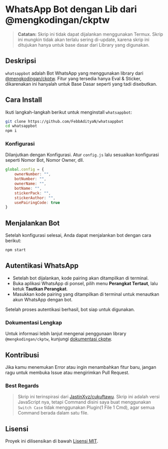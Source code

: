 # WhatsApp Bot dengan Lib dari @mengkodingan/ckptw

> **Catatan:** Skrip ini tidak dapat dijalankan menggunakan Termux. Skrip ini mungkin tidak akan terlalu sering di-update, karena skrip ini ditujukan hanya untuk base dasar dari Library yang digunakan.

## Deskripsi

`whatsappbot` adalah Bot WhatsApp yang menggunakan library dari [@mengkodingan/ckptw](https://github.com/mengkodingan/ckptw). Fitur yang tersedia hanya Eval & Sticker, dikarenakan ini hanyalah untuk Base Dasar seperti yang tadi disebutkan.

## Cara Install

Ikuti langkah-langkah berikut untuk menginstall `whatsappbot`:
```bash
git clone https://github.com/FebbAdityaN/whatsappbot
cd whatsappbot
npm i
```

### Konfigurasi

Dilanjutkan dengan Konfigurasi.
Atur `config.js` lalu sesuaikan konfigurasi seperti Nomor Bot, Nomor Owner, dll.
```javascript
global.config = {
	ownerNumber: "",
	botNumber: "",
	ownerName: "",
	botName: "",
	stickerPack: "",
	stickerAuthor: "",
	usePairingCode: true
}
```

## Menjalankan Bot

Setelah konfigurasi selesai, Anda dapat menjalankan bot dengan cara berikut:

```bash
npm start
```

## Autentikasi WhatsApp

- Setelah bot dijalankan, kode pairing akan ditampilkan di terminal.
- Buka aplikasi WhatsApp di ponsel, pilih menu **Perangkat Tertaut**, lalu ketuk **Tautkan Perangkat**.
- Masukkan kode pairing yang ditampilkan di terminal untuk menautkan akun WhatsApp dengan bot.

Setelah proses autentikasi berhasil, bot siap untuk digunakan.

### Dokumentasi Lengkap

Untuk informasi lebih lanjut mengenai penggunaan library `@mengkodingan/ckptw`, kunjungi [dokumentasi ckptw](https://ckptw.mengkodingan.my.id/).

## Kontribusi

Jika kamu menemukan Error atau ingin menambahkan fitur baru, jangan ragu untuk membuka Issue atau mengirimkan Pull Request.

### Best Regards

> Skrip ini terinspirasi dari [JastinXyz/cukuftawu](https://github.com/JastinXyz/cukuftawu). Skrip ini adalah versi JavaScript nya, tetapi Command disini saya buat menggunakan `Switch Case` tidak menggunakan Plugin(1 File 1 Cmd), agar semua Command berada dalam satu file.

## Lisensi

Proyek ini dilisensikan di bawah [Lisensi MIT](LICENSE).